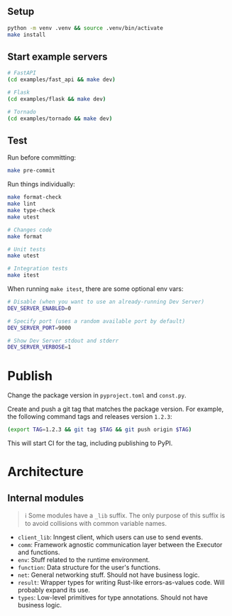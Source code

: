 ## Setup

```sh
python -m venv .venv && source .venv/bin/activate
make install
```

## Start example servers

```sh
# FastAPI
(cd examples/fast_api && make dev)

# Flask
(cd examples/flask && make dev)

# Tornado
(cd examples/tornado && make dev)
```

## Test

Run before committing:

```sh
make pre-commit
```

Run things individually:

```sh
make format-check
make lint
make type-check
make utest

# Changes code
make format

# Unit tests
make utest

# Integration tests
make itest
```

When running `make itest`, there are some optional env vars:

```sh
# Disable (when you want to use an already-running Dev Server)
DEV_SERVER_ENABLED=0

# Specify port (uses a random available port by default)
DEV_SERVER_PORT=9000

# Show Dev Server stdout and stderr
DEV_SERVER_VERBOSE=1
```

# Publish

Change the package version in `pyproject.toml` and `const.py`.

Create and push a git tag that matches the package version. For example, the following command tags and releases version `1.2.3`:

```sh
(export TAG=1.2.3 && git tag $TAG && git push origin $TAG)
```

This will start CI for the tag, including publishing to PyPI.

# Architecture

## Internal modules

> ℹ️ Some modules have a `_lib` suffix. The only purpose of this suffix is to avoid collisions with common variable names.

- `client_lib`: Inngest client, which users can use to send events.
- `comm`: Framework agnostic communication layer between the Executor and functions.
- `env`: Stuff related to the runtime environment.
- `function`: Data structure for the user's functions.
- `net`: General networking stuff. Should not have business logic.
- `result`: Wrapper types for writing Rust-like errors-as-values code. Will probably expand its use.
- `types`: Low-level primitives for type annotations. Should not have business logic.
